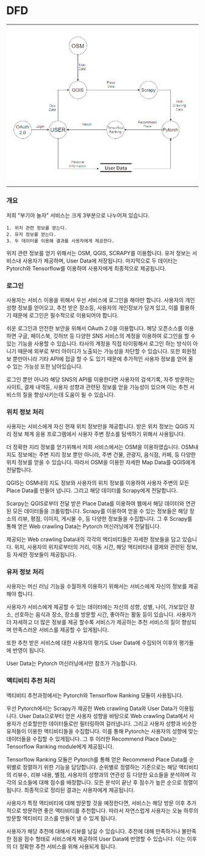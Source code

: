 # DFD
---
![DFD](./dfd_image.png)

---
### 개요
저희 "부기야 놀자" 서비스는 크게 3부분으로 나누어져 있습니다.
```
1. 위치 관련 정보를 얻는다.
2. 유저 정보를 얻는다.
3. 두 데이터를 이용해 결과를 사용자에게 제공한다.
```
위치 관련 정보를 얻기 위해서는 OSM, QGIS, SCRAPY를 이용합니다.
유저 정보는 서비스내 사용자가 제공하며, User Data에 저장됩니다.
마지막으로 두 데이터는 Pytorch와 Tensorflow를 이용하여 사용자에게 최종적으로 제공됩니다.

### 로그인
사용자는 서비스 이용을 위해서 우선 서비스에 로그인을 해야만 합니다. 사용자의 개인 성향 정보를 얻어오고, 추천 받은 장소등, 사용자의 개인정보가 담겨 있고, 이를 활용하기 때문에 로그인은 필수적으로 이용되어야 합니다.

쉬운 로그인과 안전한 보안을 위해서 OAuth 2.0을 이용합니다. 해당 오픈소스를 이용하면 구글, 페이스북, 깃허브 등 다양한 SNS 서비스의 계정을 이용하여 로그인을 할 수 있는 기능을 사용할 수 있습니다.
타사의 계정을 직접 타이핑해서 로그인 하는 방식이 아니기 때문에 외부로 부터 아이디가 노출되는 가능성을 차단할 수 있습니다. 또한 회원정보 뿐만아니라 기타 API에 접글 할 수 도 있기 때문에 추가적인 사용자 정보를 얻어 올 수 있는 가능성 또한 남아있습니다.

로그인 뿐만 아니라 해당 SNS의 API를 이용한다면 사용자의 검색기록, 자주 방문하는 사이트, 결제 내역등, 사용자 성향과 관련된 정보를 얻을 가능성이 있으며 이는 추천 서비스의 질을 향상시키는데 도움이 될 수 있습니다.  

### 위치 정보 처리
사용자는 서비스에게 자신 현재 위치 정보만을 제공합니다. 받은 위치 정보는 QGIS 지리 정보 체계 응용 프로그램에서 사용자 주변 장소를 탐색하기 위해서 사용됩니다.

더 정확한 지리 정보를 얻기위해서 저희 서비스에서는 OSM을 이용하였습니다. OSM내 지도 정보에는 주변 지리 정보 뿐만 아니라, 주변 건물, 관광지, 음식점, 카페, 등 다양한 위치 정보를 얻을 수 있습니다. 따라서 OSM을 이용한 자세한 Map Data를 QGIS에게 전달합니다.

QGIS는 OSM내의 지도 정보와 사용자의 위치 정보를 이용하여 사용자 주변의 모든 Place Data를 만들어 냅니다. 그리고 해당 데이터를 Scrapy에게 전달합니다.

Scarpy는 QGIS로부터 전달 받은 Place Data를 이용하여 웹에서 해당 데이터와 연관된 모든 데이터들을 크롤링합니다. Scrapy를 이용하여 얻을 수 있는 정보들은 해당 장소의 리뷰, 평점, 이미지, 게시물 수, 등 다양한 정보들을 수집합니다. 그 후 Scrapy를 통해 얻은 Web crawling Data는 Pytorch 머신러닝에게 전달됩니다.

제공되는 Web crawling Data내의 각각의 액티비티들은 자세한 정보들을 담고 있습니다. 위치, 사용자의 위치로부터의 거리, 이동 시간, 해당 액티비티내 결제와 관련된 정보,등 자세한 정보들이 제공됩니다. 

### 유저 정보 처리
사용자는 머신 러닝 기능을 수월하게 이용하기 위해서는 서비스에게 자신의 정보를 제공해야 합니다. 

사용자가 서비스에게 제공할 수 있는 데이터에는 자신의 성향, 성별, 나이, 가보았던 장소, 선호하는 음식과 장소, 장소를 방문할 시간, 좋아하는 활동 등이 있습니다. 사용자가 더 자세하고 더 많은 정보를 제공 할수록 서비스가 제공하는 추천 서비스의 질이 향상되며 만족스러운 서비스를 제공할 수 있게됩니다.

또한 추천 받은 서비스에 대한 사용자의 평가도 User Data에 수집되어 이후의 평가들에 반영이 됩니다.

User Data는 Pytorch 머신러닝에서만 참조가 가능합니다.

### 액티비티 추천 처리
액티비티 추천과정에서는 Pytorch와 Tensorflow Ranking 모듈이 사용됩니다.

우선 Pytorch에서는 Scrapy가 제공한 Web crawling Data와 User Data가 이용됩니다. User Data으로부터 얻은 사용자 성향을 바탕으로 Web crawling Data에서 사용자가 선호할만한 데이터들로만 필터링하여 걸러냅니다. 그리고 사용자 성향과 비슷한 유저들이 이용한 액티비티들을 수집합니다. 이를 통해 Pytorch는 사용자의 성향에 맞는 데이터들을 수집할 수 있게됩니다. 그 후 이러한 Recommend Place Data는 Tensorflow Ranking module에게 제공됩니다.

Tensorflow Ranking 모듈은 Pytorch를 통해 얻은 Recommend Place Data를 순위별로 정렬하기 위한 기능을 담당합니다. 순위별로 정렬하는 기준으로는 해당 액티비티의 리뷰수, 리뷰 내용, 별점, 사용자의 성향과의 연관성 등 다양한 요소들을 분석하며 각각의 요소들에 대해 점수를 배정합니다. 모든 분석이 끝난 후 점수가 높은 순으로 정렬이 됩니다. 최종적으로 정리된 결과는 사용자에게 제공됩니다. 

사용자가 특정 액티비티에 대해 방문할 것을 예정한다면, 서비스는 해당 방문 이후 추가적으로 방문하면 좋은 액티비티를 추천합니다. 따라서 자연스럽게 사용자는 오늘 하루의 방문할 액티비티 코스를 만들어 낼 수 있게 됩니다.

사용자가 해당 추천에 대해서 리뷰를 남길 수 있습니다. 추천에 대해 만족하거나 불만족한 점을 점수 형태로 서비스에게 제공하여 User Data에 반영할 수 있습니다. 이는 이후의 더 정확한 추천 서비스를 위해 사용되게 됩니다. 